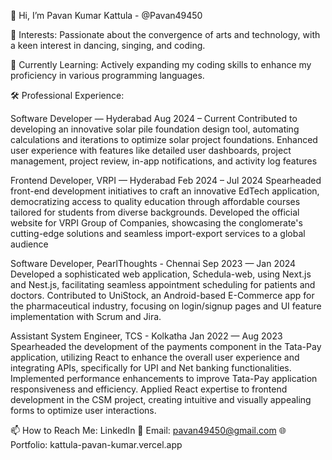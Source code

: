 👋 Hi, I’m Pavan Kumar Kattula - @Pavan49450

👀 Interests:
Passionate about the convergence of arts and technology, with a keen interest in dancing, singing, and coding.

🌱 Currently Learning:
Actively expanding my coding skills to enhance my proficiency in various programming languages.

🛠️ Professional Experience:

Software Developer — Hyderabad
Aug 2024 – Current
Contributed to developing an innovative solar pile foundation design tool, automating calculations and iterations to optimize solar project foundations. Enhanced user experience with features like detailed user dashboards, project management, project review, in-app notifications, and activity log features

Frontend Developer, VRPI — Hyderabad
Feb 2024 – Jul 2024
Spearheaded front-end development initiatives to craft an innovative EdTech application, democratizing access to quality education through affordable courses tailored for students from diverse backgrounds. Developed the official website for VRPI Group of Companies, showcasing the conglomerate's cutting-edge solutions and seamless import-export services to a global audience

Software Developer, PearlThoughts - Chennai
Sep 2023 — Jan 2024  
Developed a sophisticated web application, Schedula-web, using Next.js and Nest.js, facilitating seamless appointment scheduling for patients and doctors. Contributed to UniStock, an Android-based E-Commerce app for the pharmaceutical industry, focusing on login/signup pages and UI feature implementation with Scrum and Jira.

Assistant System Engineer, TCS - Kolkatha
Jan 2022 — Aug 2023
Spearheaded the development of the payments component in the Tata-Pay application, utilizing React to enhance the overall user experience and integrating APIs, specifically for UPI and Net banking functionalities. Implemented performance enhancements to improve Tata-Pay application responsiveness and efficiency. Applied React expertise to frontend development in the CSM project, creating intuitive and visually appealing forms to optimize user interactions.

📫 How to Reach Me:
LinkedIn
📧 Email: pavan49450@gmail.com
🌐 Portfolio: kattula-pavan-kumar.vercel.app
